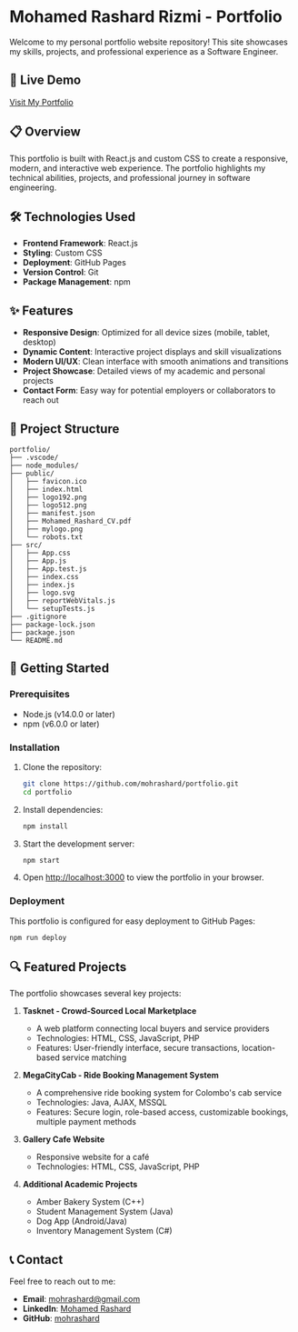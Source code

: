 # Mohamed Rashard Rizmi - Portfolio

Welcome to my personal portfolio website repository! This site showcases my skills, projects, and professional experience as a Software Engineer.

## 🚀 Live Demo

[Visit My Portfolio](https://mohrashard.github.io/portfolio) 

## 📋 Overview

This portfolio is built with React.js and custom CSS to create a responsive, modern, and interactive web experience. The portfolio highlights my technical abilities, projects, and professional journey in software engineering.

## 🛠️ Technologies Used

- **Frontend Framework**: React.js
- **Styling**: Custom CSS
- **Deployment**: GitHub Pages
- **Version Control**: Git
- **Package Management**: npm

## ✨ Features

- **Responsive Design**: Optimized for all device sizes (mobile, tablet, desktop)
- **Dynamic Content**: Interactive project displays and skill visualizations
- **Modern UI/UX**: Clean interface with smooth animations and transitions
- **Project Showcase**: Detailed views of my academic and personal projects
- **Contact Form**: Easy way for potential employers or collaborators to reach out

## 📂 Project Structure

```
portfolio/
├── .vscode/
├── node_modules/
├── public/
│   ├── favicon.ico
│   ├── index.html
│   ├── logo192.png
│   ├── logo512.png
│   ├── manifest.json
│   ├── Mohamed_Rashard_CV.pdf
│   ├── mylogo.png
│   └── robots.txt
├── src/
│   ├── App.css
│   ├── App.js
│   ├── App.test.js
│   ├── index.css
│   ├── index.js
│   ├── logo.svg
│   ├── reportWebVitals.js
│   └── setupTests.js
├── .gitignore
├── package-lock.json
├── package.json
└── README.md
```

## 🚀 Getting Started

### Prerequisites

- Node.js (v14.0.0 or later)
- npm (v6.0.0 or later)

### Installation

1. Clone the repository:
   ```bash
   git clone https://github.com/mohrashard/portfolio.git
   cd portfolio
   ```

2. Install dependencies:
   ```bash
   npm install
   ```

3. Start the development server:
   ```bash
   npm start
   ```

4. Open [http://localhost:3000](http://localhost:3000) to view the portfolio in your browser.

### Deployment

This portfolio is configured for easy deployment to GitHub Pages:

```bash
npm run deploy
```

## 🔍 Featured Projects

The portfolio showcases several key projects:

1. **Tasknet - Crowd-Sourced Local Marketplace**
   - A web platform connecting local buyers and service providers
   - Technologies: HTML, CSS, JavaScript, PHP
   - Features: User-friendly interface, secure transactions, location-based service matching

2. **MegaCityCab - Ride Booking Management System**
   - A comprehensive ride booking system for Colombo's cab service
   - Technologies: Java, AJAX, MSSQL
   - Features: Secure login, role-based access, customizable bookings, multiple payment methods

3. **Gallery Cafe Website**
   - Responsive website for a café
   - Technologies: HTML, CSS, JavaScript, PHP

4. **Additional Academic Projects**
   - Amber Bakery System (C++)
   - Student Management System (Java)
   - Dog App (Android/Java)
   - Inventory Management System (C#)

## 📞 Contact

Feel free to reach out to me:

- **Email**: mohrashard@gmail.com
- **LinkedIn**: [Mohamed Rashard](https://www.linkedin.com/in/mohamedrashard)
- **GitHub**: [mohrashard](https://github.com/mohrashard/)


